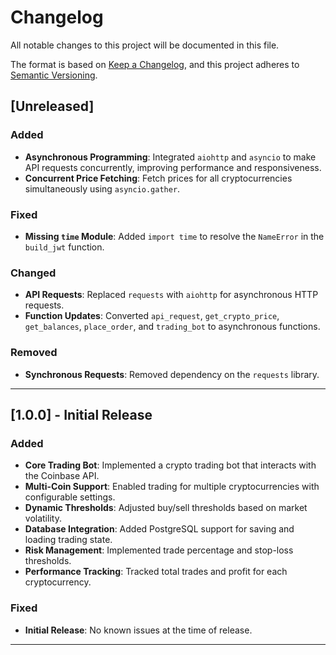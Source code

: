 # Changelog

All notable changes to this project will be documented in this file.

The format is based on [Keep a Changelog](https://keepachangelog.com/en/1.0.0/),
and this project adheres to [Semantic Versioning](https://semver.org/spec/v2.0.0.html).

## [Unreleased]

### Added
- **Asynchronous Programming**: Integrated `aiohttp` and `asyncio` to make API requests concurrently, improving performance and responsiveness.
- **Concurrent Price Fetching**: Fetch prices for all cryptocurrencies simultaneously using `asyncio.gather`.

### Fixed
- **Missing `time` Module**: Added `import time` to resolve the `NameError` in the `build_jwt` function.

### Changed
- **API Requests**: Replaced `requests` with `aiohttp` for asynchronous HTTP requests.
- **Function Updates**: Converted `api_request`, `get_crypto_price`, `get_balances`, `place_order`, and `trading_bot` to asynchronous functions.

### Removed
- **Synchronous Requests**: Removed dependency on the `requests` library.

---

## [1.0.0] - Initial Release

### Added
- **Core Trading Bot**: Implemented a crypto trading bot that interacts with the Coinbase API.
- **Multi-Coin Support**: Enabled trading for multiple cryptocurrencies with configurable settings.
- **Dynamic Thresholds**: Adjusted buy/sell thresholds based on market volatility.
- **Database Integration**: Added PostgreSQL support for saving and loading trading state.
- **Risk Management**: Implemented trade percentage and stop-loss thresholds.
- **Performance Tracking**: Tracked total trades and profit for each cryptocurrency.

### Fixed
- **Initial Release**: No known issues at the time of release.

---
